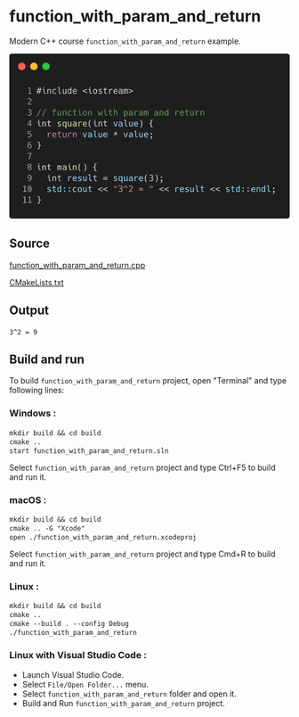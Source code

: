 # function_with_param_and_return

Modern C++ course `function_with_param_and_return` example.

![function_with_param_and_return](../../../docs/pictures/language_basics/function_with_param_and_return.png)

## Source

[function_with_param_and_return.cpp](function_with_param_and_return.cpp)

[CMakeLists.txt](CMakeLists.txt)

## Output

```
3^2 = 9
```

## Build and run

To build `function_with_param_and_return` project, open "Terminal" and type following lines:

### Windows :

``` shell
mkdir build && cd build
cmake .. 
start function_with_param_and_return.sln
```

Select `function_with_param_and_return` project and type Ctrl+F5 to build and run it.

### macOS :

``` shell
mkdir build && cd build
cmake .. -G "Xcode"
open ./function_with_param_and_return.xcodeproj
```

Select `function_with_param_and_return` project and type Cmd+R to build and run it.

### Linux :

``` shell
mkdir build && cd build
cmake .. 
cmake --build . --config Debug
./function_with_param_and_return
```

### Linux with Visual Studio Code :

* Launch Visual Studio Code.
* Select `File/Open Folder...` menu.
* Select `function_with_param_and_return` folder and open it.
* Build and Run `function_with_param_and_return` project.
